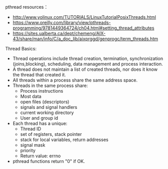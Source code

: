 pthread resources：

- http://www.yolinux.com/TUTORIALS/LinuxTutorialPosixThreads.html
- https://www.oreilly.com/library/view/pthreads-programming/9781449364724/ch04.html#setting_thread_attributes
- https://sites.ualberta.ca/dept/chemeng/AIX-43/share/man/info/C/a_doc_lib/aixprggd/genprogc/term_threads.htm


Thread Basics:

* Thread operations include thread creation, termination, synchronization (joins,blocking), scheduling, data management and process interaction.
* A thread does not maintain a list of created threads, nor does it know the thread that created it.
* All threads within a process share the same address space.
* Threads in the same process share:
  * Process instructions
  * Most data
  * open files (descriptors)
  * signals and signal handlers
  * current working directory
  * User and group id
* Each thread has a unique:
  * Thread ID
  * set of registers, stack pointer
  * stack for local variables, return addresses
  * signal mask
  * priority
  * Return value: errno
* pthread functions return "0" if OK.
